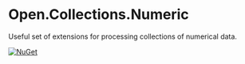 # Open.Collections.Numeric
Useful set of extensions for processing collections of numerical data.

[![NuGet](https://img.shields.io/nuget/v/Open.Collections.Numeric.svg)](https://www.nuget.org/packages/Open.Collections.Numeric/)
